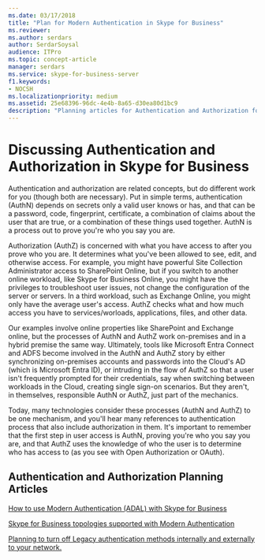 ```yaml
---
ms.date: 03/17/2018
title: "Plan for Modern Authentication in Skype for Business"
ms.reviewer: 
ms.author: serdars
author: SerdarSoysal
audience: ITPro
ms.topic: concept-article
manager: serdars
ms.service: skype-for-business-server
f1.keywords:
- NOCSH
ms.localizationpriority: medium
ms.assetid: 25e68396-96dc-4e4b-8a65-d30ea80d1bc9
description: "Planning articles for Authentication and Authorization for Skype for Business Server, including integration with other products"
---
```


# Discussing Authentication and Authorization in Skype for Business

Authentication and authorization are related concepts, but do different work for you (though both are necessary). Put in simple terms, authentication (AuthN) depends on secrets only a valid user knows or has, and that can be a password, code, fingerprint, certificate, a combination of claims about the user that are true, or a combination of these things used together. AuthN is a process out to prove you're who you say you are.

Authorization (AuthZ) is concerned with what you have access to after you prove who you are. It determines what you've been allowed to see, edit, and otherwise access. For example, you might have powerful Site Collection Administrator access to SharePoint Online, but if you switch to another online workload, like Skype for Business Online, you might have the privileges to troubleshoot user issues, not change the configuration of the server or servers. In a third workload, such as Exchange Online, you might only have the average user's access. AuthZ checks what and how much access you have to services/worloads, applications, files, and other data.

Our examples involve online properties like SharePoint and Exchange online, but the processes of AuthN and AuthZ work on-premises and in a hybrid premise the same way. Ultimately, tools like Microsoft Entra Connect and ADFS become involved in the AuthN and AuthZ story by either synchronizing on-premises accounts and passwords into the Cloud's AD (which is Microsoft Entra ID), or intruding in the flow of AuthZ so that a user isn't frequently prompted for their credentials, say when switching between workloads in the Cloud, creating single sign-on scenarios. But they aren't, in themselves, responsible AuthN or AuthZ, just part of the mechanics.

Today, many technologies consider these processes (AuthN and AuthZ) to be one mechanism, and you'll hear many references to authentication process that also include authorization in them. It's important to remember that the first step in user access is AuthN, proving you're who you say you are, and that AuthZ uses the knowledge of who the user is to determine who has access to (as you see with Open Authorization or OAuth).

  
## Authentication and Authorization Planning Articles

[How to use Modern Authentication (ADAL) with Skype for Business](plan-adal.md)

[Skype for Business topologies supported with Modern Authentication](topologies-supported.md)

[Planning to turn off Legacy authentication methods internally and externally to your network.](turn-on-modern-auth.md)
